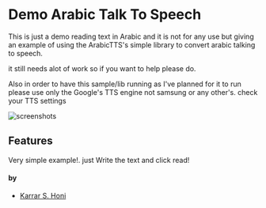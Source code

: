 # Demo Arabic Talk To Speech


This is just a demo reading text in Arabic
and it is not for any use but giving an example of using the ArabicTTS's simple library to convert arabic talking to speech.

it still needs alot of work so if you want to help please do.

Also in order to have this sample/lib running as I've planned for it to run please use only the Google's TTS engine not samsung or any other's. check your TTS settings




![screenshots](https://raw.githubusercontent.com/karrarkazuya/ArabicTTS/master/screen.png)



## Features

Very simple example!. just Write the text and click read!

#### by

* [Karrar S. Honi](https://github.com/karrarkazuya)
